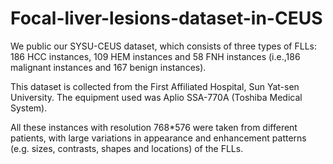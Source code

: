 Focal-liver-lesions-dataset-in-CEUS
===================================

We public our SYSU-CEUS dataset, which consists of three types of FLLs: 186 HCC instances, 109 HEM instances and 58 FNH instances (i.e.,186 malignant instances and 167 benign instances). 

This dataset is collected from the First Affiliated Hospital, Sun Yat-sen University. The equipment used was Aplio SSA-770A (Toshiba Medical
System).

All these instances with resolution 768*576 were taken from different patients, with large variations in appearance and enhancement patterns (e.g. sizes, contrasts, shapes and
locations) of the FLLs.
